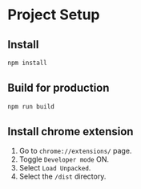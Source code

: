 # Project Setup

## Install

```sh
npm install
```

## Build for production

```sh
npm run build
```

## Install chrome extension

1. Go to `chrome://extensions/` page.
2. Toggle `Developer mode` ON.
3. Select `Load Unpacked`.
4. Select the `/dist` directory.